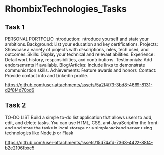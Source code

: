# RhombixTechnologies_Tasks
## Task 1

PERSONAL PORTFOLIO
Introduction: Introduce yourself and state your ambitions.
Background: List your education and key certifications.
Projects: Showcase a variety of projects with descriptions, roles, tech
used, and outcomes.
Skills: Display your technical and relevant abilities.
Experience: Detail work history, responsibilities, and contributions.
Testimonials: Add endorsements if available.
Blog/Articles: Include links to demonstrate communication skills.
Achievements: Feature awards and honors.
Contact: Provide contact info and LinkedIn profile.



https://github.com/user-attachments/assets/5a2f4f73-3bd8-4669-8131-d2f8f4d70bd6


## Task 2

TO-DO LIST
Build a simple to-do list application that allows users to add, edit, and
delete tasks.
You can use HTML, CSS, and JavaScriptfor the front-end and store the
tasks in local storage or a simplebackend server using technologies like
Node.js or Flask




https://github.com/user-attachments/assets/15d74afd-7363-4422-88f4-b2e2196fbbc5

